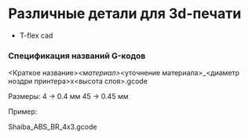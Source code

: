 # Различные детали для 3d-печати

- T-flex cad

### Спецификация названий G-кодов

<Краткое название>_<материал>_<уточнение материала>_<диаметр ноздри принтера>x<высота слоя>.gcode

Размеры:
4 ->  0.4 мм
45 -> 0.45 мм

Пример:

Shaiba_ABS_BR_4x3.gcode